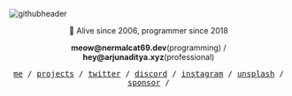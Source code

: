 
![githubheader](https://github.com/nermalcat69/nermalcat69/assets/73933669/6b392c58-1143-428d-a383-240c9d5c21eb)

<p align="center">🌿 Alive since 2006, programmer since 2018</p>
<p align="center">
<b>meow@nermalcat69.dev</b>(programming) / <b>hey@arjunaditya.xyz</b>(professional)
</p>
<p align="center">
  <samp>
    <a href="https://arjunaditya.xyz">me</a> /
    <a href="https://nermalcat69.dev">projects</a> /
    <a href="https://twitter.com/nermalcat69">twitter</a> /
    <a href="https://discord.gg/v537TbpZTc">discord</a> /
    <a href="https://instagram.com/nermalcat69">instagram</a> /
    <a href="https://unsplash.com/@arjunaditya">unsplash</a> /
    <a href="https://github.com/sponsors/nermalcat69">sponsor</a> /
  </samp>
</p>

